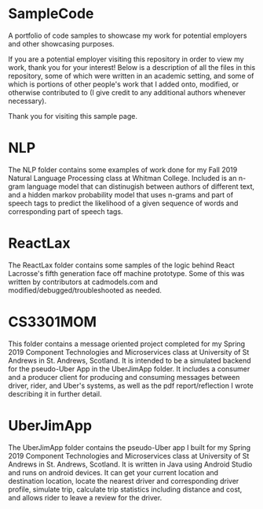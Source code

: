 # SampleCode
A portfolio of code samples to showcase my work for potential employers and other showcasing purposes.

If you are a potential employer visiting this repository in order to view my work, thank you for your interest! Below is a 
description of all the files in this repository, some of which were written in an academic setting, and some of which is portions of 
other people's work that I added onto, modified, or otherwise contributed to (I give credit to any additional authors whenever 
necessary).

Thank you for visiting this sample page.


# NLP
The NLP folder contains some examples of work done for my Fall 2019 Natural Language Processing class at Whitman College. Included is an n-gram language model that can distinugish between authors of different text, and a hidden markov probability model that uses n-grams and part of speech tags to predict the likelihood of a given sequence of words and corresponding part of speech tags.

# ReactLax
The ReactLax folder contains some samples of the logic behind React Lacrosse's fifth generation face off machine prototype. Some of this was written by contributors at cadmodels.com and modified/debugged/troubleshooted as needed.

# CS3301MOM
This folder contains a message oriented project completed for my Spring 2019 Component Technologies and Microservices class at University of St Andrews in St. Andrews, Scotland. It is intended to be a simulated backend for the pseudo-Uber App in the UberJimApp folder. It includes a consumer and a producer client for producing and consuming messages between driver, rider, and Uber's systems, as well as the pdf report/reflection I wrote describing it in further detail.

# UberJimApp
The UberJimApp folder contains the pseudo-Uber app I built for my Spring 2019 Component Technologies and Microservices class at University of St Andrews in St. Andrews, Scotland. It is written in Java using Android Studio and runs on android devices. It can get your current location and destination location, locate the nearest driver and corresponding driver profile, simulate trip, calculate trip statistics including distance and cost, and allows rider to leave a review for the driver.
